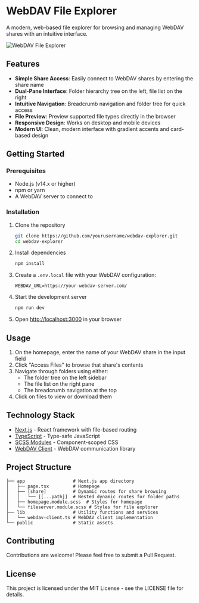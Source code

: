 # WebDAV File Explorer

A modern, web-based file explorer for browsing and managing WebDAV shares with an intuitive interface.

![WebDAV File Explorer](https://placeholder-for-screenshot.png)

## Features

- **Simple Share Access**: Easily connect to WebDAV shares by entering the share name
- **Dual-Pane Interface**: Folder hierarchy tree on the left, file list on the right
- **Intuitive Navigation**: Breadcrumb navigation and folder tree for quick access
- **File Preview**: Preview supported file types directly in the browser
- **Responsive Design**: Works on desktop and mobile devices
- **Modern UI**: Clean, modern interface with gradient accents and card-based design

## Getting Started

### Prerequisites

- Node.js (v14.x or higher)
- npm or yarn
- A WebDAV server to connect to

### Installation

1. Clone the repository
   ```bash
   git clone https://github.com/yourusername/webdav-explorer.git
   cd webdav-explorer
   ```

2. Install dependencies
   ```bash
   npm install
   ```

3. Create a `.env.local` file with your WebDAV configuration:
   ```
   WEBDAV_URL=https://your-webdav-server.com/
   ```

4. Start the development server
   ```bash
   npm run dev
   ```

5. Open [http://localhost:3000](http://localhost:3000) in your browser

## Usage

1. On the homepage, enter the name of your WebDAV share in the input field
2. Click "Access Files" to browse that share's contents
3. Navigate through folders using either:
    - The folder tree on the left sidebar
    - The file list on the right pane
    - The breadcrumb navigation at the top
4. Click on files to view or download them

## Technology Stack

- [Next.js](https://nextjs.org/) - React framework with file-based routing
- [TypeScript](https://www.typescriptlang.org/) - Type-safe JavaScript
- [SCSS Modules](https://github.com/css-modules/css-modules) - Component-scoped CSS
- [WebDAV Client](https://github.com/perry-mitchell/webdav-client) - WebDAV communication library

## Project Structure

```
├── app                  # Next.js app directory
│   ├── page.tsx         # Homepage
│   ├── [share]          # Dynamic routes for share browsing
│   │   └── [[...path]]  # Nested dynamic routes for folder paths
│   ├── homepage.module.scss  # Styles for homepage
│   └── fileserver.module.scss # Styles for file explorer
├── lib                  # Utility functions and services
│   └── webdav-client.ts # WebDAV client implementation
└── public               # Static assets
```

## Contributing

Contributions are welcome! Please feel free to submit a Pull Request.

## License

This project is licensed under the MIT License - see the LICENSE file for details.